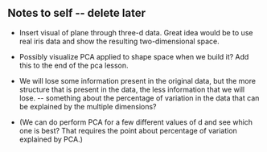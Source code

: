 ## Notes to self -- delete later


* Insert visual of plane through three-d data. Great idea would be to use real iris data and show the resulting two-dimensional space.

* Possibly visualize PCA applied to shape space when we build it? Add this to the end of the pca lesson.

* We will lose some information present in the original data, but the more structure that is present in the data, the less information that we will lose. -- something about the percentage of variation in the data that can be explained by the multiple dimensions?

* (We can do perform PCA for a few different values of d and see which one is best? That requires the point about percentage of variation explained by PCA.)
